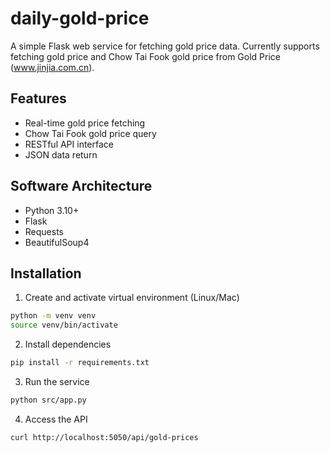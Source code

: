 # daily-gold-price

A simple Flask web service for fetching gold price data. Currently supports fetching gold price and Chow Tai Fook gold price from Gold Price (www.jinjia.com.cn).

## Features

- Real-time gold price fetching
- Chow Tai Fook gold price query
- RESTful API interface
- JSON data return

## Software Architecture

- Python 3.10+
- Flask
- Requests
- BeautifulSoup4

## Installation

1. Create and activate virtual environment (Linux/Mac)
```bash
python -m venv venv
source venv/bin/activate 
```

2. Install dependencies
```bash
pip install -r requirements.txt
```

3. Run the service
```bash
python src/app.py
```

4. Access the API
```bash
curl http://localhost:5050/api/gold-prices
```

